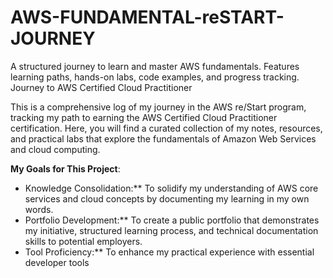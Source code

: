 # AWS-FUNDAMENTAL-reSTART-JOURNEY
A structured journey to learn and master AWS fundamentals. Features learning paths, hands-on labs, code examples, and progress tracking.
Journey to AWS Certified Cloud Practitioner

This is a comprehensive log of my journey in the AWS re/Start program, tracking my path to earning the AWS Certified Cloud Practitioner certification. Here, you will find a curated collection of my notes, resources, and practical labs that explore the fundamentals of Amazon Web Services and cloud computing.

**My Goals for This Project**:

-  Knowledge Consolidation:** To solidify my understanding of AWS core services and cloud concepts by documenting my learning in my own words.
-  Portfolio Development:** To create a public portfolio that demonstrates my initiative, structured learning process, and technical documentation skills to potential employers.
-  Tool Proficiency:** To enhance my practical experience with essential developer tools
